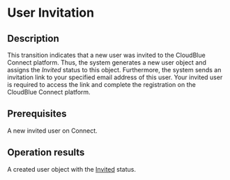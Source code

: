 # User Invitation
## Description
This transition indicates that a new user was invited to the CloudBlue Connect platform. Thus, the system generates a new user object and assigns the *Invited* status to this object. Furthermore, the system sends an invitation link to your specified email address of this user. Your invited user is required to access the link and complete the registration on the CloudBlue Connect platform.
## Prerequisites
A new invited user on Connect.
## Operation results
A created user object with the [Invited](s-a-invited.html) status.
